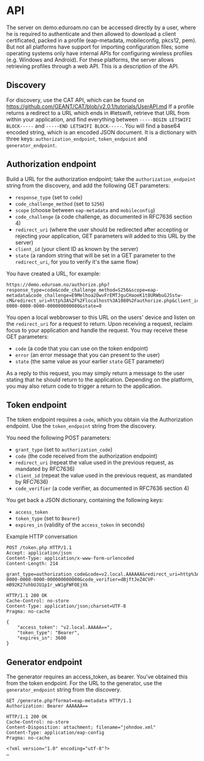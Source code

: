 # API

The server on demo.eduroam.no can be accessed directly by a user, where he is required to authenticate and then allowed to download a client certificated, packed in a profile (eap-metadata, mobileconfig, pkcs12, pem).  But not all platforms have support for importing configuration files; some operating systems only have internal APIs for configuring wireless profiles (e.g. Windows and Android).  For these platforms, the server allows retrieving profiles through a web API.  This is a description of the API.

## Discovery

For discovery, use the CAT API, which can be found on https://github.com/GEANT/CAT/blob/v2.0.1/tutorials/UserAPI.md
If a profile returns a redirect to a URL which ends in #letswifi, retrieve that URL from within your application, and find everything between `-----BEGIN LETSWIFI BLOCK-----` and `-----END LETSWIFI BLOCK-----`.  You will find a base64 encoded string, which is an encoded JSON document.  It is a dictionary with three keys: `authorization_endpoint`, `token_endpoint` and `generator_endpoint`.

## Authorization endpoint

Build a URL for the authorization endpoint; take the `authorization_endpoint` string from the discovery,
and add the following GET parameters:

  * `response_type` (set to `code`)
  * `code_challenge_method` (set to `S256`)
  * `scope` (choose between `eap-metadata` and `mobileconfig`)
  * `code_challenge` (a code challenge, as documented in RFC7636 section 4)
  * `redirect_uri` (where the user should be redirected after accepting or rejecting your application, GET parameters will added to this URL by the server)
  * `client_id` (your client ID as known by the server)
  * `state` (a random string that will be set in a GET parameter to the `redirect_uri`, for you to verify it's the same flow)

You have created a URL, for example:

	https://demo.eduroam.no/authorize.php?response_type=code&code_challenge_method=S256&scope=eap-metadata&code_challenge=E9Melhoa2OwvFrEMTJguCHaoeK1t8URWbuGJSstw-cM&redirect_uri=http%3A%2F%2Flocalhost%3A1080%2Fauthorize.php&client_id=00000000-0000-0000-0000-000000000000&state=0

You open a local webbrowser to this URL on the users' device and listen on the `redirect_uri` for a request to return.
Upon receiving a request, reclaim focus to your application and handle the request.
You may receive these GET parameters:

  * `code` (a code that you can use on the token endpoint)
  * `error` (an error message that you can present to the user)
  * `state` (the same value as your earlier `state` GET parameter)

As a reply to this request, you may simply return a message to the user stating that he should return to the application.
Depending on the platform, you may also return code to trigger a return to the application.


## Token endpoint

The token endpoint requires a `code`, which you obtain via the Authorization endpoint.
Use the `token_endpoint` string from the discovery.

You need the following POST parameters:

  * `grant_type` (set to `authorization_code`)
  * `code` (the code received from the authorization endpoint)
  * `redirect_uri` (repeat the value used in the previous request, as mandated by RFC7636)
  * `client_id` (repeat the value used in the previous request, as mandated by RFC7636)
  * `code_verifier` (a code verifier, as documented in RFC7636 section 4)

You get back a JSON dictionary, containing the following keys:

  * `access_token`
  * `token_type` (set to `Bearer`)
  * `expires_in` (validity of the `access_token` in seconds)

Example HTTP conversation

	POST /token.php HTTP/1.1
	Accept: application/json
	Content-Type: application/x-www-form-urlencoded
	Content-Length: 214

	grant_type=authorization_code&code=v2.local.AAAAAA&redirect_uri=http%3A%2F%2Flocalhost%3A1080%2Fauthorize.php&client_id=00000000-0000-0000-0000-000000000000&code_verifier=dBjftJeZ4CVP-mB92K27uhbUJU1p1r_wW1gFWFOEjXk

	HTTP/1.1 200 OK
	Cache-Control: no-store
	Content-Type: application/json;charset=UTF-8
	Pragma: no-cache

	{
		"access_token": "v2.local.AAAAA==",
		"token_type": "Bearer",
		"expires_in": 3600
	}


## Generator endpoint

The generator requires an access_token, as bearer.  You've obtained this from the token endpoint.
For the URL to the generator, use the `generator_endpoint` string from the discovery.

	GET /generate.php?format=eap-metadata HTTP/1.1
	Authorization: Bearer AAAAAA==

	HTTP/1.1 200 OK
	Cache-Control: no-store
	Content-Disposition: attachment; filename="johndoe.xml"
	Content-Type: application/eap-config
	Pragma: no-cache

	<?xml version="1.0" encoding="utf-8"?>
	…

